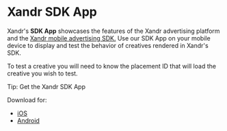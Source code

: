 # <span class="ph">Xandr</span> SDK App

<div class="body">

<span class="ph">Xandr</span>'s **SDK App** showcases the features of
the <span class="ph">Xandr</span> advertising platform and the <a
href="https://docs.xandr.com/bundle/mobile-sdk/page/xandr-mobile-sdks.html"
class="xref" target="_blank"><span class="ph">Xandr</span> mobile
advertising SDK.</a> Use our SDK App on your mobile device to display
and test the behavior of creatives rendered in
<span class="ph">Xandr</span>'s SDK.

To test a creative you will need to know the placement ID that will load
the creative you wish to test.

<div class="note tip">

<span class="tiptitle">Tip:</span> Get the <span class="ph">Xandr</span>
SDK App

Download for:

- <a
  href="https://itunes.apple.com/us/app/appnexussdkapp/id736869833?mt=8"
  class="xref" target="_blank">iOS</a>
- <a
  href="https://play.google.com/store/apps/details?id=com.appnexus.opensdkapp"
  class="xref" target="_blank">Android</a>

</div>

</div>
